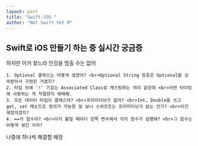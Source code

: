 ```yaml
---
layout: post
title: "Swift-iOS "
author: "Not Swift Yet M"
---
```


## Swift로 iOS 만들기 하는 중 실시간 궁금증
하지만 이거 찾느라 인강을 멈출 수는 없어

	1. Optional 클래스는 어떻게 생겼어? <br>Optional String 등등은 Optional을 상속받아서 구현된 거겠지?
	2. 타입 뒤에 '!' 기호는 Associated Class로 캐스팅하는 의미 같은데 <br>어떤 타이밍에 사용하는 게 적절한지 애매해.
	3. 모든 데이터 타입이 클래스야? <br>프리미티브가 없어? <br>Int, Double을 쓰고 get, set 메소드도 정의가 가능한 걸 보니 스위프트는 프리미티브가 없는 건가? <br>이건 재정의겠지?
	4. ==가 함수야? <br>이거 불릴 때마다 양쪽 변수에서 각각 함수가 실행돼? <br>그 함수는 어떻게 생긴 거지?
	
나중에 하나씩 해결할 예정

